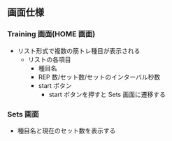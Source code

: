 ## 画面仕様

### Training 画面(HOME 画面)

- リスト形式で複数の筋トレ種目が表示される
  - リストの各項目
    - 種目名
    - REP 数/セット数/セットのインターバル秒数
    - start ボタン
      - start ボタンを押すと Sets 画面に遷移する

### Sets 画面

- 種目名と現在のセット数を表示する
